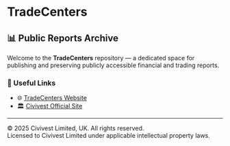 # TradeCenters

## 📊 Public Reports Archive

Welcome to the **TradeCenters** repository — a dedicated space for publishing and preserving publicly accessible financial and trading reports.

### 🔗 Useful Links

- 🌐 [TradeCenters Website](https://www.tradecenters.xyz)  
- 🏛️ [Civivest Official Site](https://www.civivest.com)

---

© 2025 Civivest Limited, UK. All rights reserved.  
Licensed to Civivest Limited under applicable intellectual property laws.
